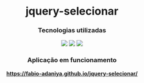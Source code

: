 <h1 align="center">jquery-selecionar</h1>

<h3 align="center">Tecnologias utilizadas</h3>

<div display="inline" align="center">
    <img src="https://img.shields.io/badge/HTML5-E34F26?style=for-the-badge&logo=html5&logoColor=white">
    <img src="https://img.shields.io/badge/jQuery-0769AD?style=for-the-badge&logo=jquery&logoColor=white">
    <img src="https://img.shields.io/badge/Bootstrap-563D7C?style=for-the-badge&logo=bootstrap&logoColor=white">
</div>

<h3 align="center">Aplicação em funcionamento</h3>

<div align="center">
    <a href="https://fabio-adaniya.github.io/jquery-selecionar/">
        <strong>https://fabio-adaniya.github.io/jquery-selecionar/</strong>
    </a>
</div>
